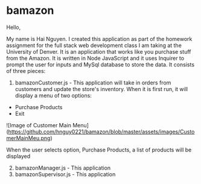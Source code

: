 # bamazon

Hello,

My name is Hai Nguyen. I created this application as part of the homework assignment for the full stack web development class I am taking at the University of Denver. It is an application that works like you purchase stuff from the Amazon. It is written in Node JavaScript and it uses Inquirer to prompt the user for inputs and MySql database to store the data. It consists of three pieces:

1. bamazonCustomer.js - This application will take in orders from customers and update the store's inventory. When it is first run, it will display a menu of two options:
* Purchase Products
* Exit

![Image of Customer Main Menu]
(https://github.com/hnguy0221/bamazon/blob/master/assets/images/CustomerMainMeu.png)

When the user selects option, Purchase Products, a list of products will be displayed

2. bamazonManager.js - This application 
3. bamazonSupervisor.js - This application 
